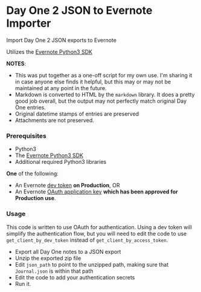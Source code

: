 # Day One 2 JSON to Evernote Importer

Import Day One 2 JSON exports to Evernote

Utilizes the [Evernote Python3 SDK](https://github.com/evernote/evernote-sdk-python3)

**NOTES**: 

- This was put together as a one-off script for my own use. I'm sharing it in case anyone else finds it helpful, but this may or may not be maintained at any point in the future.
- Markdown is converted to HTML by the `markdown` library. It does a pretty good job overall, but the output may not perfectly match original Day One entries.
- Original datetime stamps of entries are preserved
- Attachments are not preserved.

### Prerequisites 

- Python3
- The [Evernote Python3 SDK](https://github.com/evernote/evernote-sdk-python3)
- Additional required Python3 libraries

**One** of the following:
- An Evernote [dev token](https://dev.evernote.com/doc/articles/dev_tokens.php) **on Production**, OR
- An Evernote [OAuth application key](https://dev.evernote.com/doc/articles/authentication.php) **which has been approved for Production use**.

### Usage

This code is written to use OAuth for authentication. Using a dev token will simplify the authentication flow, but you will need to edit the code to use `get_client_by_dev_token` instead of `get_client_by_access_token`. 

- Export all Day One notes to a JSON export
- Unzip the exported zip file
- Edit `json_path` to point to the unzipped path, making sure that `Journal.json` is within that path
- Edit the code to add your authentication secrets
- Run it.
